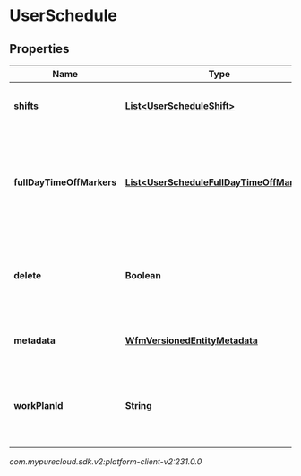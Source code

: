 # UserSchedule


## Properties

| Name | Type | Description | Notes |
| ------------ | ------------- | ------------- | ------------- |
| **shifts** | [**List&lt;UserScheduleShift&gt;**](UserScheduleShift) | The shifts that belong to this schedule |  [optional] |
| **fullDayTimeOffMarkers** | [**List&lt;UserScheduleFullDayTimeOffMarker&gt;**](UserScheduleFullDayTimeOffMarker) | Markers to indicate a full day time off request, relative to the management unit time zone |  [optional] |
| **delete** | **Boolean** | If marked true for updating an existing user schedule, it will be deleted |  [optional] |
| **metadata** | [**WfmVersionedEntityMetadata**](WfmVersionedEntityMetadata) | Version metadata for this schedule |  |
| **workPlanId** | **String** | ID of the work plan associated with the user during schedule creation |  [optional] |




_com.mypurecloud.sdk.v2:platform-client-v2:231.0.0_
